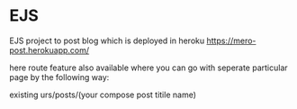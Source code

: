 # EJS
EJS project to post blog
which is deployed in heroku https://mero-post.herokuapp.com/

here route feature also available where you can go with seperate particular page by the following way:

existing urs/posts/(your compose post titile name) 
